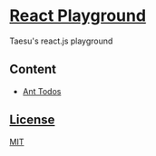 # [React Playground](https://github.com/qvil/react-playground)
Taesu's react.js playground

## Content
- [Ant Todos](https://github.com/qvil/react-playground/tree/master/ant-todos)

## [License]((https://github.com/qvil/react-playground/blob/master/LICENSE))
[MIT](https://github.com/qvil/react-playground/blob/master/LICENSE)